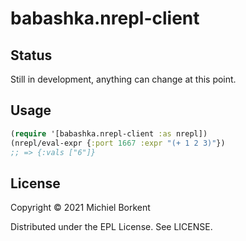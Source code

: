 # babashka.nrepl-client

## Status

Still in development, anything can change at this point.

## Usage

``` clojure
(require '[babashka.nrepl-client :as nrepl])
(nrepl/eval-expr {:port 1667 :expr "(+ 1 2 3)"})
;; => {:vals ["6"]}
```

## License

Copyright © 2021 Michiel Borkent

Distributed under the EPL License. See LICENSE.
